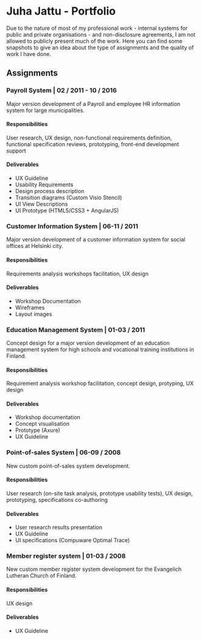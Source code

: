# Juha Jattu - Portfolio
Due to the nature of most of my professional work - internal systems for public and private organisations - and non-disclosure agreements, I am not allowed to publicly present much of the work. Here you can find some snapshots to give an idea about the type of assignments and the quality of work I have done.
## Assignments

### Payroll System | 02 / 2011 - 10 / 2016
Major version development of a Payroll and employee HR information system for large municipalities.
#### Responsibilities
User research, UX design, non-functional requirements definition, functional specification reviews, prototyping, front-end development support
#### Deliverables
- UX Guideline
- Usability Requirements
- Design process description
- Transition diagrams (Custom Visio Stencil)
- UI View Descriptions
- UI Prototype (HTML5/CSS3 + AngularJS)

### Customer Information System | 06-11 / 2011
Major version development of a customer information system for social offices at Helsinki city.
#### Responsibilities
Requirements analysis workshops facilitation, UX design
#### Deliverables
- Workshop Documentation
- Wireframes
- Layout images

### Education Management System | 01-03 / 2011
Concept design for a major version development of an education management system for high schools and vocational training institutions in Finland.
#### Responsibilities
Requirement analysis workshop facilitation, concept design, protyping, UX design
#### Deliverables
- Workshop documentation
- Concept visualisation
- Prototype (Axure)
- UX Guideline

### Point-of-sales System | 06-09 / 2008
New custom point-of-sales system development.
#### Responsibilities
User research (on-site task analysis, prototype usability tests), UX design, prototyping, specifications co-authoring
#### Deliverables
- User research results presentation
- UX Guideline
- UI specifications (Compuware Optimal Trace)

### Member register system | 01-03 / 2008
New custom member register system development for the Evangelich Lutheran Church of Finland.
#### Responsibilities
UX design
#### Deliverables
- UX Guideline